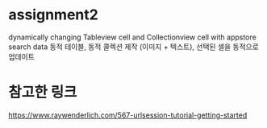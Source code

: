 # assignment2
dynamically changing Tableview cell and Collectionview cell with appstore search data
동적 테이블, 동적 콜렉션 제작 (이미지 + 텍스트), 선택된 셀을 동적으로 업데이트
# 참고한 링크
https://www.raywenderlich.com/567-urlsession-tutorial-getting-started

